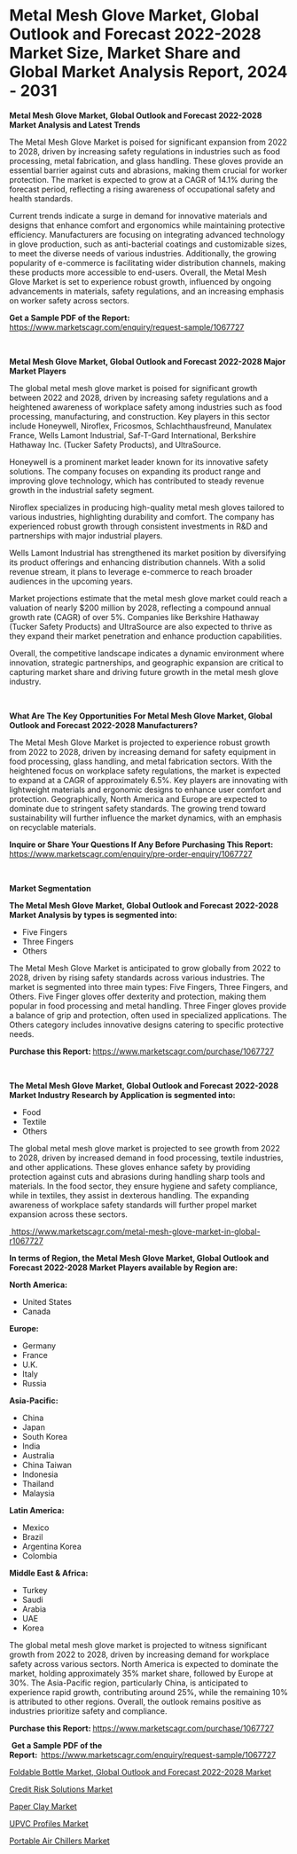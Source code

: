 <p><h1>Metal Mesh Glove Market, Global Outlook and Forecast 2022-2028 Market Size, Market Share and Global Market Analysis Report, 2024 - 2031</h1></p><p><strong>Metal Mesh Glove Market, Global Outlook and Forecast 2022-2028 Market Analysis and Latest Trends</strong></p>
<p><p>The Metal Mesh Glove Market is poised for significant expansion from 2022 to 2028, driven by increasing safety regulations in industries such as food processing, metal fabrication, and glass handling. These gloves provide an essential barrier against cuts and abrasions, making them crucial for worker protection. The market is expected to grow at a CAGR of 14.1% during the forecast period, reflecting a rising awareness of occupational safety and health standards.</p><p>Current trends indicate a surge in demand for innovative materials and designs that enhance comfort and ergonomics while maintaining protective efficiency. Manufacturers are focusing on integrating advanced technology in glove production, such as anti-bacterial coatings and customizable sizes, to meet the diverse needs of various industries. Additionally, the growing popularity of e-commerce is facilitating wider distribution channels, making these products more accessible to end-users. Overall, the Metal Mesh Glove Market is set to experience robust growth, influenced by ongoing advancements in materials, safety regulations, and an increasing emphasis on worker safety across sectors.</p></p>
<p><strong>Get a Sample PDF of the Report:&nbsp;</strong> <a href="https://www.marketscagr.com/enquiry/request-sample/1067727">https://www.marketscagr.com/enquiry/request-sample/1067727</a></p>
<p>&nbsp;</p>
<p><strong>Metal Mesh Glove Market, Global Outlook and Forecast 2022-2028 Major Market Players</strong></p>
<p><p>The global metal mesh glove market is poised for significant growth between 2022 and 2028, driven by increasing safety regulations and a heightened awareness of workplace safety among industries such as food processing, manufacturing, and construction. Key players in this sector include Honeywell, Niroflex, Fricosmos, Schlachthausfreund, Manulatex France, Wells Lamont Industrial, Saf-T-Gard International, Berkshire Hathaway Inc. (Tucker Safety Products), and UltraSource.</p><p>Honeywell is a prominent market leader known for its innovative safety solutions. The company focuses on expanding its product range and improving glove technology, which has contributed to steady revenue growth in the industrial safety segment. </p><p>Niroflex specializes in producing high-quality metal mesh gloves tailored to various industries, highlighting durability and comfort. The company has experienced robust growth through consistent investments in R&D and partnerships with major industrial players. </p><p>Wells Lamont Industrial has strengthened its market position by diversifying its product offerings and enhancing distribution channels. With a solid revenue stream, it plans to leverage e-commerce to reach broader audiences in the upcoming years.</p><p>Market projections estimate that the metal mesh glove market could reach a valuation of nearly $200 million by 2028, reflecting a compound annual growth rate (CAGR) of over 5%. Companies like Berkshire Hathaway (Tucker Safety Products) and UltraSource are also expected to thrive as they expand their market penetration and enhance production capabilities.</p><p>Overall, the competitive landscape indicates a dynamic environment where innovation, strategic partnerships, and geographic expansion are critical to capturing market share and driving future growth in the metal mesh glove industry.</p></p>
<p>&nbsp;</p>
<p><strong>What Are The Key Opportunities For Metal Mesh Glove Market, Global Outlook and Forecast 2022-2028 Manufacturers?</strong></p>
<p><p>The Metal Mesh Glove Market is projected to experience robust growth from 2022 to 2028, driven by increasing demand for safety equipment in food processing, glass handling, and metal fabrication sectors. With the heightened focus on workplace safety regulations, the market is expected to expand at a CAGR of approximately 6.5%. Key players are innovating with lightweight materials and ergonomic designs to enhance user comfort and protection. Geographically, North America and Europe are expected to dominate due to stringent safety standards. The growing trend toward sustainability will further influence the market dynamics, with an emphasis on recyclable materials.</p></p>
<p><strong>Inquire or Share Your Questions If Any Before Purchasing This Report:</strong> <a href="https://www.marketscagr.com/enquiry/pre-order-enquiry/1067727">https://www.marketscagr.com/enquiry/pre-order-enquiry/1067727</a></p>
<p>&nbsp;</p>
<p><strong>Market Segmentation</strong></p>
<p><strong>The Metal Mesh Glove Market, Global Outlook and Forecast 2022-2028 Market Analysis by types is segmented into:</strong></p>
<p><ul><li>Five Fingers</li><li>Three Fingers</li><li>Others</li></ul></p>
<p><p>The Metal Mesh Glove Market is anticipated to grow globally from 2022 to 2028, driven by rising safety standards across various industries. The market is segmented into three main types: Five Fingers, Three Fingers, and Others. Five Finger gloves offer dexterity and protection, making them popular in food processing and metal handling. Three Finger gloves provide a balance of grip and protection, often used in specialized applications. The Others category includes innovative designs catering to specific protective needs.</p></p>
<p><strong>Purchase this Report:&nbsp;</strong><a href="https://www.marketscagr.com/purchase/1067727">https://www.marketscagr.com/purchase/1067727</a></p>
<p>&nbsp;</p>
<p><strong>The Metal Mesh Glove Market, Global Outlook and Forecast 2022-2028 Market Industry Research by Application is segmented into:</strong></p>
<p><ul><li>Food</li><li>Textile</li><li>Others</li></ul></p>
<p><p>The global metal mesh glove market is projected to see growth from 2022 to 2028, driven by increased demand in food processing, textile industries, and other applications. These gloves enhance safety by providing protection against cuts and abrasions during handling sharp tools and materials. In the food sector, they ensure hygiene and safety compliance, while in textiles, they assist in dexterous handling. The expanding awareness of workplace safety standards will further propel market expansion across these sectors.</p></p>
<p><a href="https://www.marketscagr.com/metal-mesh-glove-market-in-global-r1067727">&nbsp;https://www.marketscagr.com/metal-mesh-glove-market-in-global-r1067727</a></p>
<p><strong>In terms of Region, the Metal Mesh Glove Market, Global Outlook and Forecast 2022-2028 Market Players available by Region are:</strong></p>
<p>
    <p> <strong> North America: </strong>
        <ul>
            <li>United States</li>
            <li>Canada</li>
        </ul>
        </p> 
    <p> <strong> Europe: </strong>
        <ul>
            <li>Germany</li>
            <li>France</li>
            <li>U.K.</li>
            <li>Italy</li>
            <li>Russia</li>
        </ul>
        </p> 
    <p> <strong> Asia-Pacific: </strong>
        <ul>
            <li>China</li>
            <li>Japan</li>
            <li>South Korea</li>
            <li>India</li>
            <li>Australia</li>
            <li>China Taiwan</li>
            <li>Indonesia</li>
            <li>Thailand</li>
            <li>Malaysia</li>
        </ul>
        </p> 
    <p> <strong> Latin America: </strong>
        <ul>
            <li>Mexico</li>
            <li>Brazil</li>
            <li>Argentina Korea</li>
            <li>Colombia</li>
        </ul>
        </p> 
    <p> <strong> Middle East & Africa: </strong>
        <ul>
            <li>Turkey</li>
            <li>Saudi</li>
            <li>Arabia</li>
            <li>UAE</li>
            <li>Korea</li>
        </ul>
    </p>
    </p>
<p><p>The global metal mesh glove market is projected to witness significant growth from 2022 to 2028, driven by increasing demand for workplace safety across various sectors. North America is expected to dominate the market, holding approximately 35% market share, followed by Europe at 30%. The Asia-Pacific region, particularly China, is anticipated to experience rapid growth, contributing around 25%, while the remaining 10% is attributed to other regions. Overall, the outlook remains positive as industries prioritize safety and compliance.</p></p>
<p><strong>Purchase this Report: </strong><a href="https://www.marketscagr.com/purchase/1067727">https://www.marketscagr.com/purchase/1067727</a></p>
<p>&nbsp;<strong>Get a Sample PDF of the Report:&nbsp;&nbsp;</strong><a href="https://www.marketscagr.com/enquiry/request-sample/1067727">https://www.marketscagr.com/enquiry/request-sample/1067727</a></p>
<p><strong></strong></p>
<p><p><a href="https://github.com/marloy8/Market-Research-Report-List-6/blob/main/foldable-bottle-market-global-outlook-and-forecast-2022-2028-market.md">Foldable Bottle Market, Global Outlook and Forecast 2022-2028 Market</a></p><p><a href="https://www.linkedin.com/pulse/credit-risk-solutions-market-size-share-analysis-growth-r5age?trackingId=4BHfxBXeR9G9Hp5i%2BrqoiA%3D%3D">Credit Risk Solutions Market</a></p><p><a href="https://issuu.com/reportprime-2/docs/paper-clay-market-size-2030.pptx_33fe7b6fceac84">Paper Clay Market</a></p><p><a href="https://medium.com/@shalongzda/the-upvc-profiles-market-has-experienced-impressive-growth-in-recent-years-expanding-its-market-ab1fd7c4a7fa">UPVC Profiles Market</a></p><p><a href="https://issuu.com/reportprime-2/docs/portable-air-chillers-market-size-2_185f1be8164261">Portable Air Chillers Market</a></p></p>